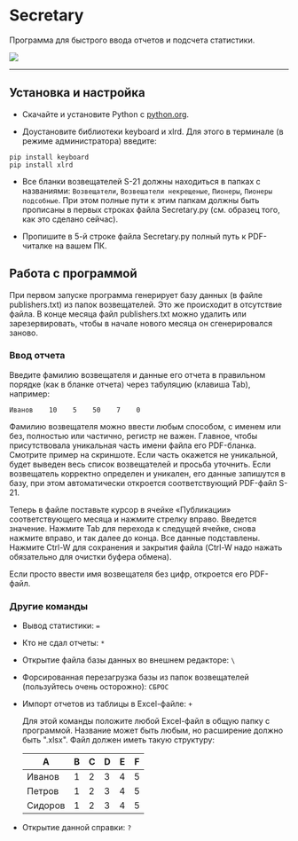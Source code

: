 # Secretary

Программа для быстрого ввода отчетов и подсчета статистики.

![](https://github.com/antorix/Secretary/blob/master/screenshot.png)

***

## Установка и настройка

* Скачайте и установите Python с [python.org](https://www.python.org/).

* Доустановите библиотеки keyboard и xlrd. Для этого в терминале (в режиме администратора) введите:
```
pip install keyboard
pip install xlrd
```
* Все бланки возвещателей S-21 должны находиться в папках с названиями: `Возвещатели`, `Возвещатели некрещеные`, `Пионеры`, `Пионеры подсобные`. При этом полные пути к этим папкам должны быть прописаны в первых строках файла Secretary.py (см. образец того, как это сделано сейчас).

* Пропишите в 5-й строке файла Secretary.py полный путь к PDF-читалке на вашем ПК.

## Работа с программой

При первом запуске программа генерирует базу данных (в файле publishers.txt) из папок возвещателей. Это же происходит в отсутствие файла. В конце месяца файл publishers.txt можно удалить или зарезервировать, чтобы в начале нового месяца он сгенерировался заново.

### Ввод отчета

Введите фамилию возвещателя и данные его отчета в правильном порядке (как в бланке отчета) через табуляцию (клавиша Tab), например:

```
Иванов    10    5    50    7    0
```

Фамилию возвещателя можно ввести любым способом, с именем или без, полностью или частично, регистр не важен. Главное, чтобы присутствовала уникальная часть имени файла его PDF-бланка. Смотрите пример на скриншоте. Если часть окажется не уникальной, будет выведен весь список возвещателей и просьба уточнить. Если возвещатель корректно определен и уникален, его данные запишутся в базу, при этом автоматически откроется соответствующий PDF-файл S-21.

Теперь в файле поставьте курсор в ячейке «Публикации» соответствующего месяца и нажмите стрелку вправо. Введется значение. Нажмите Tab для перехода к следущей ячейке, снова нажмите вправо, и так далее до конца. Все данные подставлены. Нажмите Ctrl-W для сохранения и закрытия файла (Ctrl-W надо нажать обязательно для очистки буфера обмена).

Если просто ввести имя возвещателя без цифр, откроется его PDF-файл.

### Другие команды

* Вывод статистики: `=`

* Кто не сдал отчеты: `*`

* Открытие файла базы данных во внешнем редакторе: `\`

* Форсированная перезагрузка базы из папок возвещателей (пользуйтесь очень осторожно): `СБРОС`

* Импорт отчетов из таблицы в Excel-файле: `+`

  Для этой команды положите любой Excel-файл в общую папку с программой. Название может быть любым, но расширение должно быть ".xlsx". Файл должен иметь такую структуру:

  | A | B | C | D | E | F |
  |--------|---|---|---|---|---|
  | Иванов | 1 | 2 | 3 | 4 | 5 |
  | Петров | 1 | 2 | 3 | 4 | 5 |
  | Сидоров| 1 | 2 | 3 | 4 | 5 |

* Открытие данной справки: `?`
